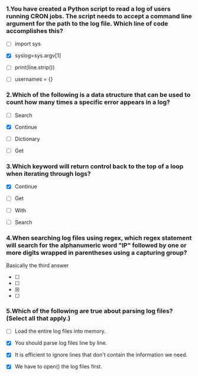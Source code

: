 ### 1.You have created a Python script to read a log of users running CRON jobs. The script needs to accept a command line argument for the path to the log file. Which line of code accomplishes this?

- [ ] import sys

- [x] syslog=sys.argv[1]

- [ ] print(line.strip())

- [ ] usernames = {}

### 2.Which of the following is a data structure that can be used to count how many times a specific error appears in a log?

- [ ] Search

- [x] Continue

- [ ] Dictionary

- [ ] Get

### 3.Which keyword will return control back to the top of a loop when iterating through logs?

- [x] Continue

- [ ] Get

- [ ] With

- [ ] Search

### 4.When searching log files using regex, which regex statement will search for the alphanumeric word "IP" followed by one or more digits wrapped in parentheses using a capturing group?

Basically the third answer

- [ ] 

- [ ] 

- [x] 

- [ ] 

### 5.Which of the following are true about parsing log files? (Select all that apply.)

- [ ] Load the entire log files into memory.

- [x] You should parse log files line by line.

- [x] It is efficient to ignore lines that don't contain the information we need.

- [x] We have to open() the log files first.


